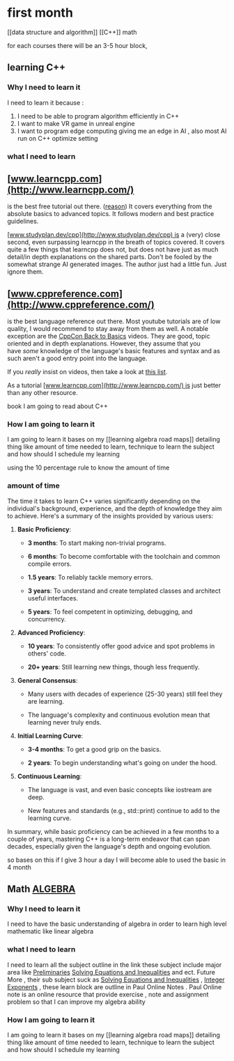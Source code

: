 

# first month 
[[data structure and algorithm]] 
[[C++]]
math


for each courses there  will be an 3-5 hour block,  
## learning C++  

### Why I need to learn it 
I need to learn it because : 
1. I need to be able to program algorithm  efficiently in C++
2. I want to make VR game in unreal engine 
3. I want to program edge computing giving me an edge in AI  , also most AI run on C++ optimize setting  
### what I need to learn  
  

## [www.learncpp.com](http://www.learncpp.com/)

is the best free tutorial out there. ([reason](https://www.reddit.com/user/IyeOnline/comments/157f10z/c_youtube_video_tutorials/juvgjkc/)) It covers everything from the absolute basics to advanced topics. It follows modern and best practice guidelines.

[www.studyplan.dev/cpp](http://www.studyplan.dev/cpp) is a (very) close second, even surpassing learncpp in the breath of topics covered. It covers quite a few things that learncpp does not, but does not have just as much detail/in depth explanations on the shared parts. Don't be fooled by the somewhat strange AI generated images. The author just had a little fun. Just ignore them.
## [www.cppreference.com](http://www.cppreference.com/)

is the best language reference out there. 
Most youtube tutorials are of low quality, I would recommend to stay away from them as well. A notable exception are the [CppCon Back to Basics](https://www.youtube.com/user/CppCon/search?query=back%20to%20basics) videos. They are good, topic oriented and in depth explanations. However, they assume that you have _some_ knowledge of the language's basic features and syntax and as such aren't a good entry point into the language.

If you _really_ insist on videos, then take a look at [this list](https://www.reddit.com/user/IyeOnline/comments/157f10z/c_youtube_video_tutorials/).

As a tutorial [www.learncpp.com](http://www.learncpp.com/) is just better than any other resource. 

book I am going to read about C++ 




### How I am going to learn it 
I am going to learn it bases on my [[learning algebra road maps]] detailing thing like amount of time needed to learn, technique to learn the subject and how should I schedule my learning  


using the  10  percentage rule to know the amount of time 
### amount  of time 
The time it takes to learn C++ varies significantly depending on the individual's background, experience, and the depth of knowledge they aim to achieve. Here's a summary of the insights provided by various users:

1. **Basic Proficiency**:
    
    - **3 months**: To start making non-trivial programs.
        
    - **6 months**: To become comfortable with the toolchain and common compile errors.
        
    - **1.5 years**: To reliably tackle memory errors.
        
    - **3 years**: To understand and create templated classes and architect useful interfaces.
        
    - **5 years**: To feel competent in optimizing, debugging, and concurrency.
        
2. **Advanced Proficiency**:
    
    - **10 years**: To consistently offer good advice and spot problems in others' code.
        
    - **20+ years**: Still learning new things, though less frequently.
        
3. **General Consensus**:
    
    - Many users with decades of experience (25-30 years) still feel they are learning.
        
    - The language's complexity and continuous evolution mean that learning never truly ends.
        
4. **Initial Learning Curve**:
    
    - **3-4 months**: To get a good grip on the basics.
        
    - **2 years**: To begin understanding what's going on under the hood.
        
5. **Continuous Learning**:
    
    - The language is vast, and even basic concepts like iostream are deep.
        
    - New features and standards (e.g., std::print) continue to add to the learning curve.
        

In summary, while basic proficiency can be achieved in a few months to a couple of years, mastering C++ is a long-term endeavor that can span decades, especially given the language's depth and ongoing evolution. 


so bases on  this if I give  3 hour a day I will  become able to used the  basic in 4 month 
## Math [ALGEBRA](https://tutorial.math.lamar.edu/Problems/Alg/Alg.aspx)
### Why I need to learn it 
I need to have the basic understanding of  algebra in order to learn high level mathematic like  linear algebra 
### what I need to learn  
I need to learn all the subject outline in the link these subject include major area like [Preliminaries](https://tutorial.math.lamar.edu/Problems/Alg/Preliminaries.aspx) [Solving Equations and Inequalities](https://tutorial.math.lamar.edu/Problems/Alg/Solving.aspx) and ect. Future More ,  their sub subject suck as [Solving Equations and Inequalities](https://tutorial.math.lamar.edu/Problems/Alg/Solving.aspx) , [Integer Exponents](https://tutorial.math.lamar.edu/Problems/Alg/IntegerExponents.aspx)  , these learn  block are outline in Paul Online Notes . Paul Online note is an online resource that provide exercise , note and  assignment problem so that I can improve my algebra ability 
### How I am going to learn it 
I am going to learn it bases on my [[learning algebra road maps]] detailing thing like amount of time needed to learn, technique to learn the subject and how should I schedule my learning  

